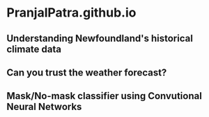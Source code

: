 # PranjalPatra.github.io

## Understanding Newfoundland's historical climate data

## Can you trust the weather forecast?

## Mask/No-mask classifier using Convutional Neural Networks
